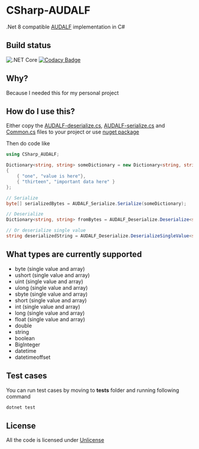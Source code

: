 # CSharp-AUDALF

.Net 8 compatible [AUDALF](https://github.com/mcraiha/AUDALF) implementation in C#

## Build status

![.NET Core](https://github.com/mcraiha/CSharp-AUDALF/workflows/.NET%20Core/badge.svg)
[![Codacy Badge](https://app.codacy.com/project/badge/Coverage/0c9c327249964ce2a2fd9bc66a69b3eb)](https://www.codacy.com/gh/mcraiha/CSharp-AUDALF/dashboard?utm_source=github.com&utm_medium=referral&utm_content=mcraiha/CSharp-AUDALF&utm_campaign=Badge_Coverage)

## Why?

Because I needed this for my personal project

## How do I use this?

Either copy the [AUDALF-deserialize.cs](src/AUDALF-deserialize.cs), [AUDALF-serialize.cs](src/AUDALF-serialize.cs) and [Common.cs](src/Common.cs) files to your project or use [nuget package](https://www.nuget.org/packages/LibAUDALF/) 

Then do code like

```csharp
using CSharp_AUDALF;

Dictionary<string, string> someDictionary = new Dictionary<string, string>()
{
    { "one", "value is here"},
    { "thirteen", "important data here" }
};

// Serialize
byte[] serializedBytes = AUDALF_Serialize.Serialize(someDictionary);

// Deserialize
Dictionary<string, string> fromBytes = AUDALF_Deserialize.Deserialize<string, string>(serializedBytes);

// Or deserialize single value
string deserializedString = AUDALF_Deserialize.DeserializeSingleValue<string,string>(serializedBytes, "one");
```

## What types are currently supported

- byte (single value and array)
- ushort (single value and array)
- uint (single value and array)
- ulong (single value and array)
- sbyte (single value and array)
- short (single value and array)
- int (single value and array) 
- long (single value and array) 
- float (single value and array) 
- double
- string
- boolean
- BigInteger
- datetime
- datetimeoffset

## Test cases

You can run test cases by moving to **tests** folder and running following command

```bash
dotnet test
```

## License

All the code is licensed under [Unlicense](LICENSE)

